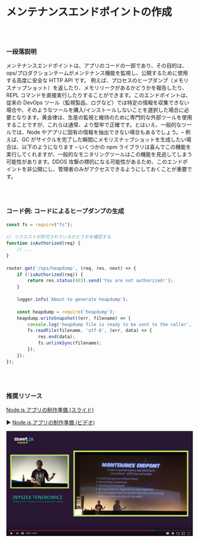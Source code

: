 # メンテナンスエンドポイントの作成

<br/><br/>

### 一段落説明

メンテナンスエンドポイントは、アプリのコードの一部であり、その目的は、ops/プロダクションチームがメンテナンス機能を監視し、公開するために使用する高度に安全な HTTP API です。 例えば、プロセスのヒープダンプ（メモリスナップショット）を返したり、メモリリークがあるかどうかを報告したり、REPL コマンドを直接実行したりすることができます。このエンドポイントは、従来の DevOps ツール（監視製品、ログなど）では特定の情報を収集できない場合や、そのようなツールを購入/インストールしないことを選択した場合に必要となります。黄金律は、生産の監視と維持のために専門的な外部ツールを使用することですが、これらは通常、より堅牢で正確です。とはいえ、一般的なツールでは、Node やアプリに固有の情報を抽出できない場合もあるでしょう。– 例えば、GC がサイクルを完了した瞬間にメモリスナップショットを生成したい場合は、以下のようになります – いくつかの npm ライブラリは喜んでこの機能を実行してくれますが、一般的なモニタリングツールはこの機能を見逃してしまう可能性があります。DDOS 攻撃の標的になる可能性があるため、このエンドポイントを非公開にし、管理者のみがアクセスできるようにしておくことが重要です。

<br/><br/>

### コード例: コードによるヒープダンプの生成

```javascript
const fs = require("fs");

// リクエストが許可されているかどうかを確認する
function isAuthorized(req) {
    // ...
}

router.get('/ops/heapdump', (req, res, next) => {
    if (!isAuthorized(req)) {
        return res.status(403).send('You are not authorized!');
    }

    logger.info('About to generate heapdump');

    const heapdump = require('heapdump');
    heapdump.writeSnapshot((err, filename) => {
        console.log('heapdump file is ready to be sent to the caller', filename);
        fs.readFile(filename, 'utf-8', (err, data) => {
            res.end(data);
            fs.unlinkSync(filename);
        });
    });
});
```

<br/><br/>

### 推奨リソース

[Node.js アプリの制作準備 (スライド)](http://naugtur.pl/pres3/node2prod)

▶ [Node.js アプリの制作準備 (ビデオ)](https://www.youtube.com/watch?v=lUsNne-_VIk)

![Node.js アプリの制作準備](../../assets/images/createmaintenanceendpoint1.png "Node.js アプリの制作準備")
